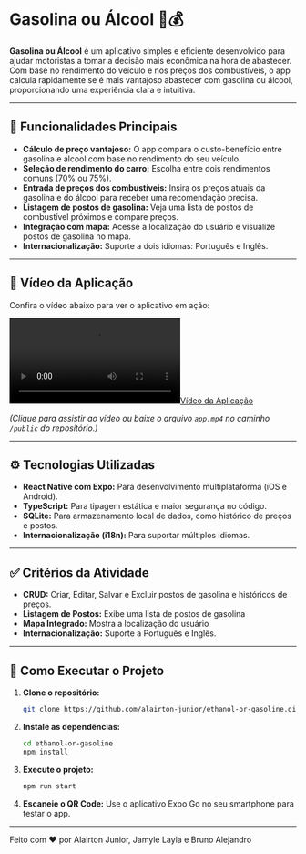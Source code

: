 # Gasolina ou Álcool 🚗💰

**Gasolina ou Álcool** é um aplicativo simples e eficiente desenvolvido para ajudar motoristas a tomar a decisão mais econômica na hora de abastecer. Com base no rendimento do veículo e nos preços dos combustíveis, o app calcula rapidamente se é mais vantajoso abastecer com gasolina ou álcool, proporcionando uma experiência clara e intuitiva.

---

## 📱 Funcionalidades Principais

- **Cálculo de preço vantajoso:** O app compara o custo-benefício entre gasolina e álcool com base no rendimento do seu veículo.
- **Seleção de rendimento do carro:** Escolha entre dois rendimentos comuns (70% ou 75%).
- **Entrada de preços dos combustíveis:** Insira os preços atuais da gasolina e do álcool para receber uma recomendação precisa.
- **Listagem de postos de gasolina:** Veja uma lista de postos de combustível próximos e compare preços.
- **Integração com mapa:** Acesse a localização do usuário e visualize postos de gasolina no mapa.
- **Internacionalização:** Suporte a dois idiomas: Português e Inglês.

---

## 🎥 Vídeo da Aplicação

Confira o vídeo abaixo para ver o aplicativo em ação:

[![Vídeo da Aplicação](/public/app.mp4)](https://github.com/alairton-junior/ethanol-or-gasoline/blob/main/public/app.mp4)

*(Clique para assistir ao vídeo ou baixe o arquivo `app.mp4` no caminho `/public` do repositório.)*

---

## ⚙️ Tecnologias Utilizadas

- **React Native com Expo:** Para desenvolvimento multiplataforma (iOS e Android).
- **TypeScript:** Para tipagem estática e maior segurança no código.
- **SQLite:** Para armazenamento local de dados, como histórico de preços e postos.
- **Internacionalização (i18n):** Para suportar múltiplos idiomas.

---

## ✅ Critérios da Atividade

- **CRUD:** Criar, Editar, Salvar e Excluir postos de gasolina e históricos de preços.
- **Listagem de Postos:** Exibe uma lista de postos de gasolina
- **Mapa Integrado:** Mostra a localização do usuário
- **Internacionalização:** Suporte a Português e Inglês.

---

## 🚀 Como Executar o Projeto

1. **Clone o repositório:**
   ```bash
   git clone https://github.com/alairton-junior/ethanol-or-gasoline.git
   ```

2. **Instale as dependências:**
   ```bash
   cd ethanol-or-gasoline
   npm install
   ```

3. **Execute o projeto:**
   ```bash
   npm run start
   ```

4. **Escaneie o QR Code:** Use o aplicativo Expo Go no seu smartphone para testar o app.


---

Feito com ❤️ por Alairton Junior, Jamyle Layla e Bruno Alejandro
